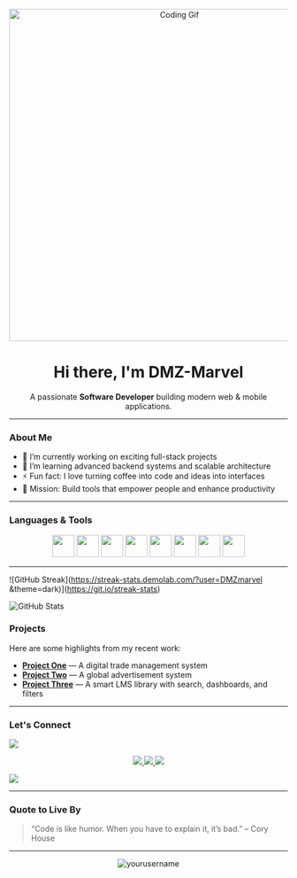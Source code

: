 
<!-- Header GIF -->
<p align="center">
  <img src="https://media2.giphy.com/media/SWoSkN6DxTszqIKEqv/giphy.gif?cid=6c09b9526ohrq15axarut1ajzqo00ztc76l3g4hhd357gz1q&ep=v1_internal_gif_by_id&rid=giphy.gif&ct=g" width="600" alt="Coding Gif" />
</p>

<h1 align="center">Hi there, I'm DMZ-Marvel</h1>

<p align="center">
  A passionate <strong>Software Developer</strong> building modern web & mobile applications.
</p>

---

### **About Me**

- 🔭 I’m currently working on exciting full-stack projects
- 🌱 I’m learning advanced backend systems and scalable architecture
- ⚡ Fun fact: I love turning coffee into code and ideas into interfaces
- 🎯 Mission: Build tools that empower people and enhance productivity

---

### **Languages & Tools**

<p align="center">
  <img src="https://cdn.jsdelivr.net/gh/devicons/devicon/icons/javascript/javascript-original.svg" width="40"/>
  <img src="https://cdn.jsdelivr.net/gh/devicons/devicon/icons/react/react-original.svg" width="40"/>
  <img src="https://cdn.jsdelivr.net/gh/devicons/devicon/icons/nodejs/nodejs-original.svg" width="40"/>
  <img src="https://cdn.jsdelivr.net/gh/devicons/devicon/icons/python/python-original.svg" width="40"/>
  <img src="https://cdn.jsdelivr.net/gh/devicons/devicon/icons/html5/html5-original.svg" width="40"/>
  <img src="https://cdn.jsdelivr.net/gh/devicons/devicon/icons/css3/css3-original.svg" width="40"/>
  <img src="https://cdn.jsdelivr.net/gh/devicons/devicon/icons/postgresql/postgresql-original.svg" width="40"/>
  <img src="https://cdn.jsdelivr.net/gh/devicons/devicon/icons/git/git-original.svg" width="40"/>
</p>

---

![GitHub Streak](https://streak-stats.demolab.com/?user=DMZmarvel &theme=dark)](https://git.io/streak-stats)


![GitHub Stats](https://github-readme-stats.vercel.app/api?username=DMZmarvel&show_icons=true&theme=radical)


### **Projects**

Here are some highlights from my recent work:

- **[Project One](#)** — A digital trade management system 
- **[Project Two](#)** — A global advertisement system 
- **[Project Three](#)** — A smart LMS library with search, dashboards, and filters
---

### **Let's Connect**

  <a href="https://x.com/Lucasaustin07?t=KhlzJHcSYpnuBnjS0jenTA&s=09" target="_blank">
    <img src="https://img.shields.io/badge/X-000000?style=for-the-badge&logo=twitter&logoColor=white"/>
  </a>

<p align="center" >
  <a href="https://mastodon.social/@luismarvel" target="_blank">
    <img src="https://img.shields.io/badge/Mastodon-6364FF?style=for-the-badge&logo=mastodon&logoColor=white"/>
  </a>
  
  <a href="https://www.quora.com/profile/Destin-Marvel?ch=10&oid=2710035753&share=dec9bf56&srid=3mZOqU&target_type=user" target="_blank">
    <img src="https://img.shields.io/badge/Quora-B92B27?style=for-the-badge&logo=quora&logoColor=white"/>
  </a>

<a href="https://www.linkedin.com/in/destin-marvel-29721427a?utm_source=share&utm_campaign=share_via&utm_content=profile&utm_medium=android_app">
<img src="https://img.shields.io/badge/LinkedIn-blue?style=for-the-badge&logo=linkedin&logoColor=white"/>
</a>

  
  <a href="destinmarvel3@gmail.com"><img src="https://img.shields.io/badge/Email-D14836?style=for-the-badge&logo=gmail&logoColor=white"/>
</a>

</p>
  

---

### **Quote to Live By**

> “Code is like humor. When you have to explain it, it’s bad.” – Cory House

---

<p align="center">
  <img src="https://komarev.com/ghpvc/?username=yourusername&label=Profile%20views&color=0e75b6&style=flat" alt="yourusername" />
</p>


  